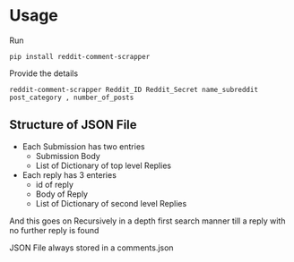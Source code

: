 # Usage

Run 
```
pip install reddit-comment-scrapper
```

Provide the details
```
reddit-comment-scrapper Reddit_ID Reddit_Secret name_subreddit post_category , number_of_posts
```

## Structure of JSON File

- Each Submission has two entries
    - Submission Body
    - List of Dictionary of top level Replies 
- Each reply has 3 enteries
    - id of reply
    - Body of Reply
    - List of Dictionary of second level Replies

And this goes on Recursively in a depth first search manner till a reply with no further reply is found

JSON File always stored in a comments.json